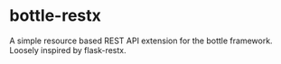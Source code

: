 # bottle-restx
A simple resource based REST API extension for the bottle framework. Loosely inspired by flask-restx.